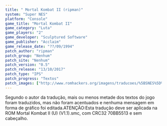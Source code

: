 ```yaml
---
title: " Mortal Kombat II (ripman)"
system: "Super NES"
platform: "Console"
game_title: "Mortal Kombat II"
game_category: "Luta"
game_players: "2"
game_developer: "Sculptured Software"
game_publisher: "Acclaim"
game_release_date: "??/09/1994"
patch_author: "ripman"
patch_group: "Nenhum"
patch_site: "Nenhum"
patch_version: "0.5"
patch_release: "13/10/2017"
patch_type: "IPS"
patch_progress: "Textos"
patch_images: ["http://www.romhackers.org/imagens/traducoes/%5BSNES%5D%20Mortal%20Kombat%20II%20-%20ripman%20-%201.png","http://www.romhackers.org/imagens/traducoes/%5BSNES%5D%20Mortal%20Kombat%20II%20-%20ripman%20-%202.png","http://www.romhackers.org/imagens/traducoes/%5BSNES%5D%20Mortal%20Kombat%20II%20-%20ripman%20-%203.png"]
---
```

Segundo o autor da tradução, mais ou menos metade dos textos do jogo foram traduzidos, mas não foram acentuados e nenhuma mensagem em forma de gráfico foi editada.ATENÇÃO:Esta tradução deve ser aplicada na ROM Mortal Kombat II (U) (V1.1).smc, com CRC32 70BB5513 e sem cabeçalho.